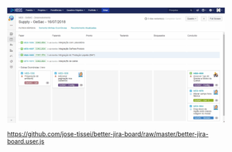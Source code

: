 ![example](betterjira.gif "example")

https://github.com/jose-tissei/better-jira-board/raw/master/better-jira-board.user.js